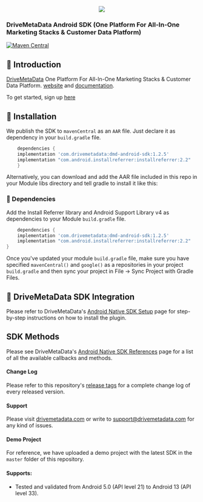 
<p align="center">
  <img src="https://www.drivemetadata.com/assets/img-dmd/a-logo.svg"/>
</p>

### DriveMetaData Android SDK (One Platform For All-In-One Marketing Stacks & Customer Data Platform)
[![Maven Central](https://maven-badges.herokuapp.com/maven-central/com.drivemetadata/dmd-android-sdk/badge.svg)](https://maven-badges.herokuapp.com/maven-central/com.drivemetadata/dmd-android-sdk/badge.svg)

## 👋 Introduction

[DriveMetaData](https://www.drivemetadata.com) One Platform For All-In-One Marketing Stacks & Customer Data Platform. [website](https://www.drivemeatadata.com)  and  [documentation](https://docs.google.com/document/d/13qg2HF0T6fAkSAZiQcji_0rCONef0LmBzNyMXd2v8SU/edit).

To get started, sign up [here](https://www.drivemetadata.com)

## 🎉 Installation

We publish the SDK to `mavenCentral` as an `AAR` file. Just declare it as dependency in your `build.gradle` file.

```groovy
    dependencies {
    implementation 'com.drivemetadata:dmd-android-sdk:1.2.5'
    implementation "com.android.installreferrer:installreferrer:2.2"
    }
```

Alternatively, you can download and add the AAR file included in this repo in your Module libs directory and tell gradle to install it like this:

### 📖 Dependencies

Add the Install Referrer library and Android Support Library v4 as dependencies to your Module `build.gradle` file.

```groovy
    dependencies {
    implementation 'com.drivemetadata:dmd-android-sdk:1.2.5'
    implementation "com.android.installreferrer:installreferrer:2.2"
}
```


Once you've updated your module `build.gradle` file, make sure you have specified `mavenCentral()` and `google()` as a repositories in your project `build.gradle` and then sync your project in File -> Sync Project with Gradle Files.


## 📲  DriveMetaData SDK Integration

Please refer to DriveMetaData's [Android Native SDK Setup](https://docs.google.com/document/d/13qg2HF0T6fAkSAZiQcji_0rCONef0LmBzNyMXd2v8SU/edit) page for step-by-step instructions on how to install the plugin.


## SDK Methods

Please see DriveMetaData's [Android Native SDK References](https://docs.google.com/document/d/13qg2HF0T6fAkSAZiQcji_0rCONef0LmBzNyMXd2v8SU/edit) page for a list of all the available callbacks and methods.

#### Change Log

Please refer to this repository's [release tags](https://github.com/drivemetadata/dmd-android-sdk/releases) for a complete change log of every released version.

#### Support

Please visit [drivemetadata.com](https://www.drivemetadata.com) or write to [support@drivemetadata.com](mailto:support@drivemetadata.com) for any kind of issues.

#### Demo Project

For reference, we have uploaded a demo project with the latest SDK in the <code>master</code> folder of this repository.

#### Supports:

* Tested and validated from Android 5.0 (API level 21) to Android 13 (API level 33).